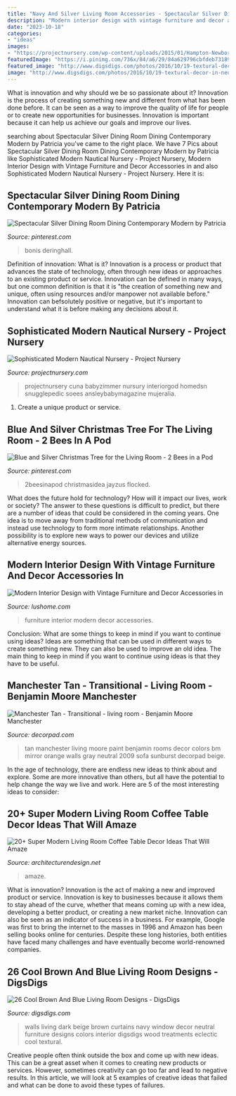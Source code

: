 ```yaml
---
title: "Navy And Silver Living Room Accessories - Spectacular Silver Dining Room Dining Contemporary Modern By Patricia"
description: "Modern interior design with vintage furniture and decor accessories in"
date: "2023-10-18"
categories:
- "ideas"
images:
- "https://projectnursery.com/wp-content/uploads/2015/01/Hampton-Newborn-0049.jpg"
featuredImage: "https://i.pinimg.com/736x/84/a6/29/84a629796cbfdeb73189ac9e3754e788.jpg"
featured_image: "http://www.digsdigs.com/photos/2016/10/19-textural-decor-in-neutral-beige-and-brown-blue-walls.jpg"
image: "http://www.digsdigs.com/photos/2016/10/19-textural-decor-in-neutral-beige-and-brown-blue-walls.jpg"
---
```



What is innovation and why should we be so passionate about it?
Innovation is the process of creating something new and different from what has been done before. It can be seen as a way to improve the quality of life for people or to create new opportunities for businesses. Innovation is important because it can help us achieve our goals and improve our lives.

	

		
searching about Spectacular Silver Dining Room Dining Contemporary Modern by Patricia you've came to the right place. We have 7 Pics about Spectacular Silver Dining Room Dining Contemporary Modern by Patricia like Sophisticated Modern Nautical Nursery - Project Nursery, Modern Interior Design with Vintage Furniture and Decor Accessories in and also Sophisticated Modern Nautical Nursery - Project Nursery. Here it is:
		
    
## Spectacular Silver Dining Room Dining Contemporary Modern By Patricia

<img loading=lazy src="https://i.pinimg.com/736x/84/a6/29/84a629796cbfdeb73189ac9e3754e788.jpg" onerror="this.onerror=null;this.src='https://tse3.mm.bing.net/th?id=OIP.rl1tSIO5qPiGVsHhJLjt_wHaLH&amp;pid=15.1';" alt="Spectacular Silver Dining Room Dining Contemporary Modern by Patricia">

_Source: pinterest.com_

>bonis deringhall. 

	

Definition of innovation: What is it?
Innovation is a process or product that advances the state of technology, often through new ideas or approaches to an existing product or service. Innovation can be defined in many ways, but one common definition is that it is "the creation of something new and unique, often using resources and/or manpower not available before." 
Innovation can befsolutely positive or negative, but it's important to understand what it is before making any decisions about it.

    
## Sophisticated Modern Nautical Nursery - Project Nursery

<img loading=lazy src="https://projectnursery.com/wp-content/uploads/2015/01/Hampton-Newborn-0049.jpg" onerror="this.onerror=null;this.src='https://tse3.mm.bing.net/th?id=OIP.-vAF0Sjatn69A8ZpFg3SOgHaLG&amp;pid=15.1';" alt="Sophisticated Modern Nautical Nursery - Project Nursery">

_Source: projectnursery.com_

>projectnursery cuna babyzimmer nursury interiorgod homedsn snugglepedic soees ansleybabymagazine mujeralia. 

	

1. Create a unique product or service.

    
## Blue And Silver Christmas Tree For The Living Room - 2 Bees In A Pod

<img loading=lazy src="https://i.pinimg.com/736x/18/f0/5a/18f05a674f49335781ca6b64ea6c3e44.jpg" onerror="this.onerror=null;this.src='https://tse3.mm.bing.net/th?id=OIP.osWniT5r_MXzyrqtcKgp2wHaJ3&amp;pid=15.1';" alt="Blue and Silver Christmas Tree for the Living Room - 2 Bees in a Pod">

_Source: pinterest.com_

>2beesinapod christmasidea jayzus flocked. 

	

What does the future hold for technology? How will it impact our lives, work or society? The answer to these questions is difficult to predict, but there are a number of ideas that could be considered in the coming years. One idea is to move away from traditional methods of communication and instead use technology to form more intimate relationships. Another possibility is to explore new ways to power our devices and utilize alternative energy sources.

    
## Modern Interior Design With Vintage Furniture And Decor Accessories In

<img loading=lazy src="https://www.lushome.com/wp-content/uploads/2014/07/modern-interior-design-vintage-furniture-decor-accessories-lighting-fixtures-8.jpg" onerror="this.onerror=null;this.src='https://tse1.mm.bing.net/th?id=OIP.cniWAvPBd-oCNUP7DdvVQQHaJK&amp;pid=15.1';" alt="Modern Interior Design with Vintage Furniture and Decor Accessories in">

_Source: lushome.com_

>furniture interior modern decor accessories. 

	

Conclusion: What are some things to keep in mind if you want to continue using ideas?
Ideas are something that can be used in different ways to create something new. They can also be used to improve an old idea. The main thing to keep in mind if you want to continue using ideas is that they have to be useful.

    
## Manchester Tan - Transitional - Living Room - Benjamin Moore Manchester

<img loading=lazy src="http://cdn.decorpad.com/photos/2009/08/26/c71c2cbfe4b9.png" onerror="this.onerror=null;this.src='https://tse2.mm.bing.net/th?id=OIP.DaiNW12HlLw6xdYUI7ooPgAAAA&amp;pid=15.1';" alt="Manchester Tan - Transitional - living room - Benjamin Moore Manchester">

_Source: decorpad.com_

>tan manchester living moore paint benjamin rooms decor colors bm mirror orange walls gray neutral 2009 sofa sunburst decorpad beige. 

	

In the age of technology, there are endless new ideas to think about and explore. Some are more innovative than others, but all have the potential to help change the way we live and work. Here are 5 of the most interesting ideas to consider: 

    
## 20+ Super Modern Living Room Coffee Table Decor Ideas That Will Amaze

<img loading=lazy src="https://cdn.architecturendesign.net/wp-content/uploads/2015/11/AD-15-copper-coffee-table-decor-ideas.jpg" onerror="this.onerror=null;this.src='https://tse2.mm.bing.net/th?id=OIP.4KAjhspJ70FnpTNbHf7fUQHaLH&amp;pid=15.1';" alt="20+ Super Modern Living Room Coffee Table Decor Ideas That Will Amaze">

_Source: architecturendesign.net_

>amaze. 

	

What is innovation?
Innovation is the act of making a new and improved product or service. Innovation is key to businesses because it allows them to stay ahead of the curve, whether that means coming up with a new idea, developing a better product, or creating a new market niche. Innovation can also be seen as an indicator of success in a business. For example, Google was first to bring the internet to the masses in 1996 and Amazon has been selling books online for centuries. Despite these long histories, both entities have faced many challenges and have eventually become world-renowned companies.

    
## 26 Cool Brown And Blue Living Room Designs - DigsDigs

<img loading=lazy src="http://www.digsdigs.com/photos/2016/10/19-textural-decor-in-neutral-beige-and-brown-blue-walls.jpg" onerror="this.onerror=null;this.src='https://tse2.mm.bing.net/th?id=OIP.EOJpQ5XSunRH4r8QmT0G2AHaLH&amp;pid=15.1';" alt="26 Cool Brown And Blue Living Room Designs - DigsDigs">

_Source: digsdigs.com_

>walls living dark beige brown curtains navy window decor neutral furniture designs colors interior digsdigs wood treatments eclectic cool textural. 

	

Creative people often think outside the box and come up with new ideas. This can be a great asset when it comes to creating new products or services. However, sometimes creativity can go too far and lead to negative results. In this article, we will look at 5 examples of creative ideas that failed and what can be done to avoid these types of failures.

